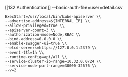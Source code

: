 [[132 Authentication]]
--basic-auth-file=user=detail.csv

```kube-apiserver.service
ExecStart=/usr/local/bin/kube-apiserver \\
--advertise-address=${INTERNAL_IP} \\ 
--allow-privileged=true \\
--apiserver-count=3 \\
--authorization-mode=Node,RBAC \\
--bind-address=0.0.0.0 \\
--enable-swagger-ui=true \\
--etcd-servers=https://127.0.0.1:2379 \\
--event-ttl=1h \\
--runtime-config=api/all \\
--service-cluster-ip-range=10.32.0.0/24 \\
--service-node-port-range=30000-32676 \\
--v=2
```